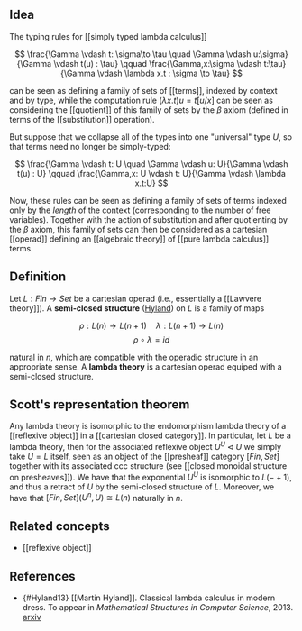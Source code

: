 ## Idea

The typing rules for [[simply typed lambda calculus]]

$$
\frac{\Gamma \vdash t: \sigma\to \tau \quad \Gamma \vdash u:\sigma}{\Gamma \vdash t(u) : \tau}
\qquad
\frac{\Gamma,x:\sigma \vdash t:\tau}{\Gamma \vdash \lambda x.t : \sigma \to \tau}
$$

can be seen as defining a family of sets of [[terms]], indexed by context and by type, while the computation rule $(\lambda x.t)u = t[u/x]$ can be seen as considering the [[quotient]] of this family of sets by the $\beta$ axiom (defined in terms of the [[substitution]] operation).

But suppose that we collapse all of the types into one "universal" type $U$, so that terms need no longer be simply-typed:

$$
\frac{\Gamma \vdash t: U \quad \Gamma \vdash u: U}{\Gamma \vdash t(u) : U}
\qquad
\frac{\Gamma,x: U \vdash t: U}{\Gamma \vdash \lambda x.t:U}
$$

Now, these rules can be seen as defining a family of sets of terms indexed only by the _length_ of the context (corresponding to the number of free variables).  Together with the action of substitution and after quotienting by the $\beta$ axiom, this family of sets can then be considered as a cartesian [[operad]] defining an [[algebraic theory]] of [[pure lambda calculus]] terms.

## Definition

Let $L : Fin \to Set$ be a cartesian operad (i.e., essentially a [[Lawvere theory]]).  A **semi-closed structure** ([Hyland](#Hyland13)) on $L$ is a family of maps 

$$\rho : L(n) \to L(n+1) \quad \lambda : L(n+1) \to L(n)$$
$$\rho \circ \lambda = id$$

natural in $n$, which are compatible with the operadic structure in an appropriate sense.  A **lambda theory** is a cartesian operad equiped with a semi-closed structure.

## Scott's representation theorem

Any lambda theory is isomorphic to the endomorphism lambda theory of a [[reflexive object]] in a [[cartesian closed category]].  In particular, let $L$ be a lambda theory, then for the associated reflexive object $U^U \lhd U$ we simply take $U = L$ itself, seen as an object of the [[presheaf]] category $[Fin,Set]$ together with its associated ccc structure (see [[closed monoidal structure on presheaves]]).  We have that the exponential $U^U$ is isomorphic to $L(-+1)$, and thus a retract of $U$ by the semi-closed structure of $L$.  Moreover, we have that $[Fin,Set](U^n,U) \cong L(n)$ naturally in $n$.

## Related concepts

* [[reflexive object]]

## References

* {#Hyland13} [[Martin Hyland]]. Classical lambda calculus in modern dress. To appear in _Mathematical Structures in Computer Science_, 2013. [arxiv](http://arxiv.org/abs/1211.5762)

